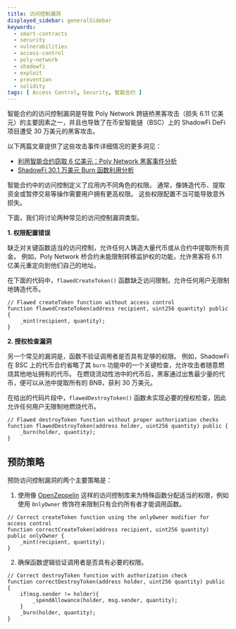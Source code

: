 ```yaml
---
title: 访问控制漏洞
displayed_sidebar: generalSidebar
keywords:
  - smart-contracts
  - security
  - vulnerabilities
  - access-control
  - poly-network
  - shadowfi
  - exploit
  - prevention
  - solidity
tags: [ Access Control, Security, 智能合约 ]
---
```


智能合约的访问控制漏洞是导致 Poly Network 跨链桥黑客攻击（损失 6.11 亿美元）的主要因素之一，并且也导致了在币安智能链（BSC）上的 ShadowFi DeFi 项目遭受 30 万美元的黑客攻击。

以下两篇文章提供了这些攻击事件详细情况的更多洞见：

- [利用智能合约窃取 6 亿美元：Poly Network 黑客事件分析](https://blog.kraken.com/product/security/abusing-smart-contracts-to-steal-600-million-how-the-poly-network-hack-actually-happened)
- [ShadowFi 30.1 万美元 Burn 函数利用分析](https://medium.com/quillhash/shadowfi-301k-burn-function-exploit-analysis-quillaudits-45a17ce04193)

智能合约中的访问控制定义了应用内不同角色的权限。 通常，像铸造代币、提取资金或暂停交易等操作需要用户拥有更高权限。 这些权限配置不当可能导致意外损失。

下面，我们将讨论两种常见的访问控制漏洞类型。

**1. 权限配置错误**

缺乏对关键函数适当的访问控制，允许任何人铸造大量代币或从合约中提取所有资金。 例如，Poly Network 桥合约未能限制转移监护权的功能，允许黑客将 6.11 亿美元重定向到他们自己的地址。

在下面的代码中，`flawedCreateToken()` 函数缺乏访问限制，允许任何用户无限制地铸造代币。

```solidity
// Flawed createToken function without access control
function flawedCreateToken(address recipient, uint256 quantity) public {
    _mint(recipient, quantity);
}
```

**2. 授权检查漏洞**

另一个常见的漏洞是，函数不验证调用者是否具有足够的权限。 例如，ShadowFi 在 BSC 上的代币合约省略了其 `burn` 功能中的一个关键检查，允许攻击者随意燃烧其他地址拥有的代币。 在燃烧流动性池中的代币后，黑客通过出售最少量的代币，便可以从池中提取所有的 BNB，获利 30 万美元。

在给出的代码片段中，`flawedDestroyToken()` 函数未实现必要的授权检查，因此允许任何用户无限制地燃烧代币。

```solidity
// Flawed destroyToken function without proper authorization checks
function flawedDestroyToken(address holder, uint256 quantity) public {
    _burn(holder, quantity);
}
```

## 预防策略

预防访问控制漏洞的两个主要策略是：

1. 使用像
  [OpenZeppelin](https://docs.openzeppelin.com/contracts/5.x/access-control) 这样的访问控制库来为特殊函数分配适当的权限，例如使用 `OnlyOwner` 修饰符来限制只有合约所有者才能调用函数。

```solidity
// Correct createToken function using the onlyOwner modifier for access control
function correctCreateToken(address recipient, uint256 quantity) public onlyOwner {
    _mint(recipient, quantity);
}
```

2. 确保函数逻辑验证调用者是否具有必要的权限。

```solidity
// Correct destroyToken function with authorization check
function correctDestroyToken(address holder, uint256 quantity) public {
    if(msg.sender != holder){
        _spendAllowance(holder, msg.sender, quantity);
    }
    _burn(holder, quantity);
}
```

